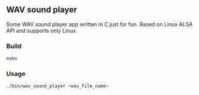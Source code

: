 ## WAV sound player
Some WAV sound player app written in C just for fun. Based on Linux ALSA API and supports only Linux.

### Build
```sh
make
```

### Usage
```sh
./bin/wav_sound_player <wav_file_name>
```
